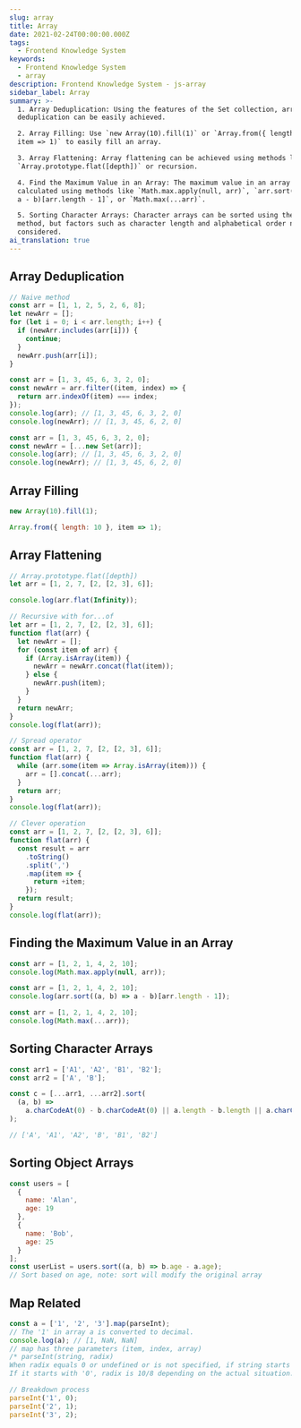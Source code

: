```yaml
---
slug: array
title: Array
date: 2021-02-24T00:00:00.000Z
tags:
  - Frontend Knowledge System
keywords:
  - Frontend Knowledge System
  - array
description: Frontend Knowledge System - js-array
sidebar_label: Array
summary: >-
  1. Array Deduplication: Using the features of the Set collection, array
  deduplication can be easily achieved.

  2. Array Filling: Use `new Array(10).fill(1)` or `Array.from({ length: 10 },
  item => 1)` to easily fill an array.

  3. Array Flattening: Array flattening can be achieved using methods like
  `Array.prototype.flat([depth])` or recursion.

  4. Find the Maximum Value in an Array: The maximum value in an array can be
  calculated using methods like `Math.max.apply(null, arr)`, `arr.sort((a, b) =>
  a - b)[arr.length - 1]`, or `Math.max(...arr)`.

  5. Sorting Character Arrays: Character arrays can be sorted using the `sort`
  method, but factors such as character length and alphabetical order need to be
  considered.
ai_translation: true
---
```


## Array Deduplication

<Tabs>
  <TabItem value="Method 1" label="Method 1">

```js
// Naive method
const arr = [1, 1, 2, 5, 2, 6, 8];
let newArr = [];
for (let i = 0; i < arr.length; i++) {
  if (newArr.includes(arr[i])) {
    continue;
  }
  newArr.push(arr[i]);
}
```

</TabItem>
  <TabItem value="Method 2" label="Method 2">

```js
const arr = [1, 3, 45, 6, 3, 2, 0];
const newArr = arr.filter((item, index) => {
  return arr.indexOf(item) === index;
});
console.log(arr); // [1, 3, 45, 6, 3, 2, 0]
console.log(newArr); // [1, 3, 45, 6, 2, 0]
```

</TabItem>
  <TabItem value="Method 3" label="Method 3">

```js
const arr = [1, 3, 45, 6, 3, 2, 0];
const newArr = [...new Set(arr)];
console.log(arr); // [1, 3, 45, 6, 3, 2, 0]
console.log(newArr); // [1, 3, 45, 6, 2, 0]
```

  </TabItem>
</Tabs>

## Array Filling

```js
new Array(10).fill(1);

Array.from({ length: 10 }, item => 1);
```

## Array Flattening

<Tabs>
  <TabItem value="Method 1" label="Method 1">

```js
// Array.prototype.flat([depth])
let arr = [1, 2, 7, [2, [2, 3], 6]];

console.log(arr.flat(Infinity));
```

</TabItem>
  <TabItem value="Method 2" label="Method 2">

```js
// Recursive with for...of
let arr = [1, 2, 7, [2, [2, 3], 6]];
function flat(arr) {
  let newArr = [];
  for (const item of arr) {
    if (Array.isArray(item)) {
      newArr = newArr.concat(flat(item));
    } else {
      newArr.push(item);
    }
  }
  return newArr;
}
console.log(flat(arr));
```

</TabItem>
  <TabItem value="Method 3" label="Method 3">

```js
// Spread operator
const arr = [1, 2, 7, [2, [2, 3], 6]];
function flat(arr) {
  while (arr.some(item => Array.isArray(item))) {
    arr = [].concat(...arr);
  }
  return arr;
}
console.log(flat(arr));
```

</TabItem>
  <TabItem value="Method 4" label="Method 4">

```js
// Clever operation
const arr = [1, 2, 7, [2, [2, 3], 6]];
function flat(arr) {
  const result = arr
    .toString()
    .split(',')
    .map(item => {
      return +item;
    });
  return result;
}
console.log(flat(arr));
```

</TabItem>
</Tabs>

## Finding the Maximum Value in an Array

```js
const arr = [1, 2, 1, 4, 2, 10];
console.log(Math.max.apply(null, arr));
```

```js
const arr = [1, 2, 1, 4, 2, 10];
console.log(arr.sort((a, b) => a - b)[arr.length - 1]);
```

```js
const arr = [1, 2, 1, 4, 2, 10];
console.log(Math.max(...arr));
```

## Sorting Character Arrays

```js
const arr1 = ['A1', 'A2', 'B1', 'B2'];
const arr2 = ['A', 'B'];

const c = [...arr1, ...arr2].sort(
  (a, b) =>
    a.charCodeAt(0) - b.charCodeAt(0) || a.length - b.length || a.charCodeAt(1) - b.charCodeAt(1)
);

// ['A', 'A1', 'A2', 'B', 'B1', 'B2']
```

## Sorting Object Arrays

```js
const users = [
  {
    name: 'Alan',
    age: 19
  },
  {
    name: 'Bob',
    age: 25
  }
];
const userList = users.sort((a, b) => b.age - a.age);
// Sort based on age, note: sort will modify the original array
```

## Map Related

```js
const a = ['1', '2', '3'].map(parseInt);
// The '1' in array a is converted to decimal.
console.log(a); // [1, NaN, NaN]
// map has three parameters (item, index, array)
/* parseInt(string, radix)
When radix equals 0 or undefined or is not specified, if string starts with '0x' or '0X', then radix is 16
If it starts with '0', radix is 10/8 depending on the actual situation. */

// Breakdown process
parseInt('1', 0);
parseInt('2', 1);
parseInt('3', 2);
```
